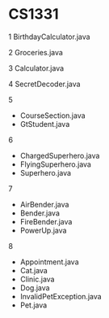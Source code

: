# CS1331

1 BirthdayCalculator.java

2 Groceries.java

3 Calculator.java

4 SecretDecoder.java

5
- CourseSection.java
- GtStudent.java

6
- ChargedSuperhero.java
- FlyingSuperhero.java
- Superhero.java

7
- AirBender.java
- Bender.java
- FireBender.java
- PowerUp.java


8
- Appointment.java
- Cat.java
- Clinic.java
- Dog.java
- InvalidPetException.java
- Pet.java
